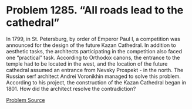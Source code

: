 # Problem 1285. “All roads lead to the cathedral”

In 1799, in St. Petersburg, by order of Emperor Paul I, a competition was announced for the design of the future Kazan Cathedral. In addition to aesthetic tasks, the architects participating in the competition also faced one “practical” task. According to Orthodox canons, the entrance to the temple had to be located in the west, and the location of the future cathedral assumed an entrance from Nevsky Prospekt - in the north. The Russian serf architect Andrei Voronikhin managed to solve this problem. According to his project, the construction of the Kazan Cathedral began in 1801. How did the architect resolve the contradiction?

[Problem Source](https://www.trizland.ru/tasks/5740/)